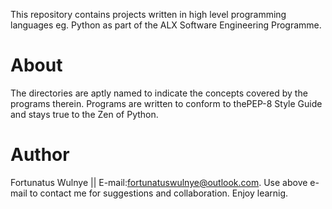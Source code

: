 This repository contains projects written in high level programming languages eg. Python as part of the ALX Software Engineering Programme.

# About

The directories are aptly named to indicate the concepts covered by the programs therein. Programs are written to conform to thePEP-8 Style Guide and stays true to the Zen of Python.

# Author

Fortunatus Wulnye || E-mail:fortunatuswulnye@outlook.com. Use above e-mail to contact me for suggestions and collaboration. Enjoy learnig. 
